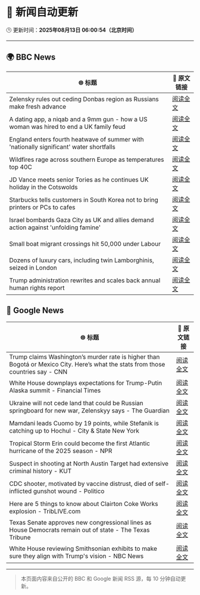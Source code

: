 # 🧠 新闻自动更新

🕒 更新时间：**2025年08月13日 06:00:54（北京时间）**

---

## 🌍 BBC News

| 🌐 标题 | 🔗 原文链接 |
|--------|-------------|
| Zelensky rules out ceding Donbas region as Russians make fresh advance | [阅读全文](https://www.bbc.com/news/articles/c4g6qd3k2peo?at_medium=RSS&at_campaign=rss) |
| A dating app, a niqab and a 9mm gun - how a US woman was hired to end a UK family feud | [阅读全文](https://www.bbc.com/news/articles/cn72x5p8801o?at_medium=RSS&at_campaign=rss) |
| England enters fourth heatwave of summer with 'nationally significant' water shortfalls | [阅读全文](https://www.bbc.com/news/articles/czerrzdewzxo?at_medium=RSS&at_campaign=rss) |
| Wildfires rage across southern Europe as temperatures top 40C | [阅读全文](https://www.bbc.com/news/articles/cdd3my4e0pqo?at_medium=RSS&at_campaign=rss) |
| JD Vance meets senior Tories as he continues UK holiday in the Cotswolds | [阅读全文](https://www.bbc.com/news/articles/cx29n78gg0vo?at_medium=RSS&at_campaign=rss) |
| Starbucks tells customers in South Korea not to bring printers or PCs to cafes | [阅读全文](https://www.bbc.com/news/articles/c207v3q9w08o?at_medium=RSS&at_campaign=rss) |
| Israel bombards Gaza City as UK and allies demand action against 'unfolding famine' | [阅读全文](https://www.bbc.com/news/articles/clyj0dd0qj9o?at_medium=RSS&at_campaign=rss) |
| Small boat migrant crossings hit 50,000 under Labour | [阅读全文](https://www.bbc.com/news/articles/c8e1xkwd74wo?at_medium=RSS&at_campaign=rss) |
| Dozens of luxury cars, including twin Lamborghinis, seized in London | [阅读全文](https://www.bbc.com/news/articles/cp948xjkpkdo?at_medium=RSS&at_campaign=rss) |
| Trump administration rewrites and scales back annual human rights report | [阅读全文](https://www.bbc.com/news/articles/cwy0lejvw25o?at_medium=RSS&at_campaign=rss) |

## 📰 Google News

| 🌐 标题 | 🔗 原文链接 |
|--------|-------------|
| Trump claims Washington’s murder rate is higher than Bogotá or Mexico City. Here’s what the stats from those countries say - CNN | [阅读全文](https://news.google.com/rss/articles/CBMimwFBVV95cUxOUXd0TEhSalNBem90Wm0zVkxpalJRSWJNYmg4eFM3b0JHU1lUV2JLMldVMWloRzNlMEN1aDNRRldwMVR0UGZ3dnY2azRhY1hqSUJzbUNLOUZBMFdIOFFTaWN4VXRSTnVPbmVVWXZEaWE1QmpzeWtRVFlqQ0M2T05wdmdmZWlsRE9Pb3ZQcUlZMWpmSXJqeUJKYktoNNIBoAFBVV95cUxOYlNmNHB5SDd3cVFyQzJpRFhmMlczd2x4YTVwMGhSSWh0a2VNMkpEMHJTMGxrWTY3a1FjMl8zWjltWkRkS2pPM2xxUGZBaTB5QjBmMjhFeWJyTkttR3VYYXV6Y3RidTc1RkQwV3dtUEs1LVEzVXdKMjZPNDdaZWFjY1loaUItX2oyV0pHd0N5NEQ3SV9UMzFRUnFGYzRSQVV1?oc=5) |
| White House downplays expectations for Trump-Putin Alaska summit - Financial Times | [阅读全文](https://news.google.com/rss/articles/CBMicEFVX3lxTFBSazZPdUxGU21PODFUOGlaOXlmWlBSU2c2akttWnBmNmQ2RjJGZTV4SGlXSW5wUGI5VG5wZnhTTHNrQ3Q4OF9GaHZRVEtsdXREZlBXVVMxRnZ6ZFBjWmFDLTdlSFpmS1RfV0ZpRDd5OGM?oc=5) |
| Ukraine will not cede land that could be Russian springboard for new war, Zelenskyy says - The Guardian | [阅读全文](https://news.google.com/rss/articles/CBMingFBVV95cUxQbzRGSy1rajVGSktvMXF1VUNrTU1iM05qcFFoMDV1MWZuekxlblp1cjUySDFnNTZ3SXZqaHJRRjBITE5yekxJRXpENkttM01ERFRDOFBwZW5CelpJdXRjV01yTlNjYlZEUG5KU0oyWFVodlhkdFlTc3NSSXJ1TkhJdldjS0VPQ0dmdE1oby1NdUdaaVpfQU1Fdkd6dlRoQQ?oc=5) |
| Mamdani leads Cuomo by 19 points, while Stefanik is catching up to Hochul - City & State New York | [阅读全文](https://news.google.com/rss/articles/CBMitwFBVV95cUxQM29XYVg2ME1RRzhUVW5pTUZwc2FDa3EyZWktcHhxQjg0UVFZYVRVMzJZbnFfQ2NHcEhQNkNEVVlsUDctSzNLYkFWdjdvRndydTRhR19JLTZTUlBTbG9SSUhia2xKWmJQUEtkaE9CTERNYS1ZX3RlQkdWNGRMd29kOU5hdVNKTmRMU2xQMmJ5eGVzZ1hqNWNpV2FLNW1JQkR6ZVhEd3dlVkdEZlNkQUcyRFNfRkIzeUk?oc=5) |
| Tropical Storm Erin could become the first Atlantic hurricane of the 2025 season - NPR | [阅读全文](https://news.google.com/rss/articles/CBMif0FVX3lxTE0wVTN5OHlKZWsxMGJJU3BBaDROc2hnYjQ5MkhPLUNfMFpNY2lnMG1nYkVva1llNXVSNHozZ1p6eFhwV0cxY1JWb0x6cTJZVnlIdHlncVN2aWNPcERzTnZhQmoycXR3UmxibHVEZEFoaEdEVWt4eGRhckdRdGdWZnc?oc=5) |
| Suspect in shooting at North Austin Target had extensive criminal history - KUT | [阅读全文](https://news.google.com/rss/articles/CBMitgFBVV95cUxPQXFlaDdKQ0lZU0M1SFdlQ1BNaldyY0hmWmxzb2dpVXZZTkdNRXFISWc3dWZSX3JEdHhmNnlZY2JpSUNYRjQ5Z2laNGRtdndsQ0Y2LTNOZFcxSGpUejd6NWFGZFl3bDJiNE0wQTcxYjZqeXUxd0I2MnhjbFFJVEhmZll0LTN5WGFEajBRakRkWWtQSHBEYjBaR1Z6U2dHSFRNdV9EaXFhU21zeUNTTXBZODk2SjBwdw?oc=5) |
| CDC shooter, motivated by vaccine distrust, died of self-inflicted gunshot wound - Politico | [阅读全文](https://news.google.com/rss/articles/CBMixwFBVV95cUxPWmtVMFpiY0d6bDVTUVdOU2tsV0lzZFJKdW1pWnotSXkyVTFJM2E2d3dzMGtWYWkwUnBFVzk3dlhVLUtkLUEwVVVDNTRJcUxzcU50b1hsMTJRdnBCWlduVlVVdGI3WUFYcmNJMnBkUDFkTUgyaFlyZzFzRExuYUVWeVJ4Q2FVaVI2WGlqZWl3X2RMWVZKc21RSU04anRfTnVDblctVUp5RzhIREN5clhnbUNBU2Rxc1RtdGZaOTVxM1VsQVk0bzhj?oc=5) |
| Here are 5 things to know about Clairton Coke Works explosion - TribLIVE.com | [阅读全文](https://news.google.com/rss/articles/CBMikwFBVV95cUxOcXc5aWZ0YmZFNS0zaWh1cXhHNTVUUHpIdTNkY2llc2UyRVFYTUdMSjhBbG03NnJqOW9JXzBNNlVUck1TZ0t4WXVLTVV0OUR4aHZVQXM2amFKSjdabzRkVTJmWmo0SzVZVlAtMEZ2YU44Snl4X1FtT21vX3ZzNWo5ZHlmcldBUEhNTjN1WDZBLTdEZEE?oc=5) |
| Texas Senate approves new congressional lines as House Democrats remain out of state - The Texas Tribune | [阅读全文](https://news.google.com/rss/articles/CBMiggFBVV95cUxNMUxwZmszYXJZZERnYzBFbUt2bU9QdWZUV3ktblpqOFFqMENHZkFubkpva05LcU5FVXpxbjJCX3BrRmhyMUZsd2Z0bF8xdjctZWNQLURQamJvYVpTSUttUHZFTUFWQkJldUJyMXlENTRNaHNJb1JLbG0wYjJsNXFIQm5n?oc=5) |
| White House reviewing Smithsonian exhibits to make sure they align with Trump's vision - NBC News | [阅读全文](https://news.google.com/rss/articles/CBMixAFBVV95cUxQOE5Sa09kWlk0aUtrNHFFWVg0ajZucktldlFrXzR5aFg1dm5aUVNLbjlMY3h4cjVGS0M0Mk9rNm8xRFA0TzVGSGJVdXRzWVpDcjNpLXBGeEFYNVpoQ1d0MlU0b2lhV1luNWpKM3kzZW5zc2JLUlNPR2hMR0RHRHdoal82anpJbF9oWVBPYU54N2JLOFZzUThJZm1WWElsLUo5WHhXWlV2OEg3ZzNZU19wMmlURDNiSExRUFJnZWI2ZUpLdUFS0gFWQVVfeXFMUG04dkE1eHJRUHVsZWFLT3RnUWpCalBnbEpGN2lUUjBMZzI0MDc0aE9pMFJhV1J3dVpzUEdwa1J0NndocVFKd2MzR25pNm8zV19pOGU5UWc?oc=5) |

---
> 本页面内容来自公开的 BBC 和 Google 新闻 RSS 源，每 10 分钟自动更新。